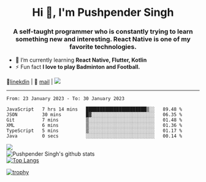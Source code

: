 <h1 align="center">Hi 👋, I'm Pushpender Singh</h1>
<h3 align="center">A self-taught programmer who is constantly trying to learn something new and interesting. React Native is one of my favorite technologies.</h3>

- 🌱 I’m currently learning **React Native, Flutter, Kotlin**
- ⚡ Fun fact **I love to play Badminton and Football.**

👔[linekdin](https://www.linkedin.com/in/pushpender-singh-240061202/) | 📧 [mail](mailto:pushpendersingh@p2devs.com) | ![](https://komarev.com/ghpvc/?username=pushpender-singh-ap&color=blue)


---

<!--START_SECTION:waka-->

```text
From: 23 January 2023 - To: 30 January 2023

JavaScript   7 hrs 14 mins   ██████████████████████▒░░   89.48 %
JSON         30 mins         █▓░░░░░░░░░░░░░░░░░░░░░░░   06.35 %
Git          7 mins          ▒░░░░░░░░░░░░░░░░░░░░░░░░   01.48 %
XML          6 mins          ▒░░░░░░░░░░░░░░░░░░░░░░░░   01.36 %
TypeScript   5 mins          ▒░░░░░░░░░░░░░░░░░░░░░░░░   01.17 %
Java         0 secs          ░░░░░░░░░░░░░░░░░░░░░░░░░   00.14 %
```

<!--END_SECTION:waka-->

<img align="left" src="https://github-readme-streak-stats.herokuapp.com/?user=pushpender-singh-ap&theme=dark" /></br>
![Pushpender Singh's github stats](https://github-readme-stats.vercel.app/api?username=pushpender-singh-ap&show_icons=true&theme=radical&count_private=true)</br>
[![Top Langs](https://github-readme-stats.vercel.app/api/top-langs/?username=pushpender-singh-ap&theme=radical)](https://github.com/pushpender-singh-ap/github-readme-stats)

[![trophy](https://github-profile-trophy.vercel.app/?username=pushpender-singh-ap&theme=radical)](https://github.com/pushpender-singh-ap/pushpender-singh-ap)
